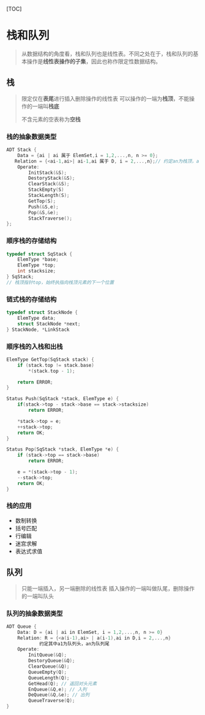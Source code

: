 [TOC]

# 栈和队列

> 从数据结构的角度看，栈和队列也是线性表。不同之处在于，栈和队列的基本操作是**线性表操作的子集**，因此也称作限定性数据结构。

## 栈

> 限定仅在**表尾**进行插入删除操作的线性表
> 可以操作的一端为**栈顶**，不能操作的一端叫**栈底**
>
> 不含元素的空表称为**空栈**

### 栈的抽象数据类型
```c
ADT Stack {
	Data = {ai | ai 属于 ElemSet,i = 1,2,...,n, n >= 0};
   Relation = {<ai-1,ai>| ai-1,ai 属于 D, i = 2,...,n};// 约定an为栈顶，a1位栈底
	Operate:
		InitStack(&S);
		DestoryStack(&S);
		ClearStack(&S);
		StackEmpty(S)
		StackLength(S);
		GetTop(S);
		Push(&S,e);
		Pop(&S,&e);
		StackTraverse();
};
```

### 顺序栈的存储结构
```c
typedef struct SqStack {
    ElemType *base;
    ElemType *top;
    int stacksize;
} SqStack;
// 栈顶指针top，始终执指向栈顶元素的下一个位置
```

### 链式栈的存储结构
```c
typedef struct StackNode {
    ElemType data;
    struct StackNode *next;
} StackNode, *LinkStack
```


### 顺序栈的入栈和出栈
```c
ElemType GetTop(SqStack stack) {
    if (stack.top != stack.base)
        *(stack.top - 1);

    return ERROR;
}

Status Push(SqStack *stack, ElemType e) {
    if(stack->top - stack->base == stack->stacksize)
        return ERROR;

    *stack->top = e;
    ++stack->top;
    return OK;
}

Status Pop(SqStack *stack, ElemType *e) {
    if (stack->top == stack->base)
        return ERROR;

    e = *(stack->top - 1);
    --stack->top;
    return OK;
}
```

### 栈的应用

* 数制转换
* 括号匹配
* 行编辑
* 迷宫求解
* 表达式求值

## 队列

> 只能一端插入，另一端删除的线性表
> 插入操作的一端叫做队尾，删除操作的一端叫队头

### 队列的抽象数据类型
```c
ADT Queue {
	Data: D = {ai | ai in ElemSet, i = 1,2,...,n, n >= 0}
    Relation: R = {<a(i-1),ai> | a(i-1),ai in D,i = 2,...,n}
    		约定其中a1为队列头，an为队列尾
	Operate:
		InitQueue(&Q);
		DestoryQueue(&Q);
		ClearQueue(&Q);
		QueueEmpty(Q);
		QueueLength(Q);
		GetHead(Q); // 返回对头元素
		EnQueue(&Q,e); // 入列
		DeQueue(&Q,&e); // 出列
		QueueTraverse(Q);
}
```

